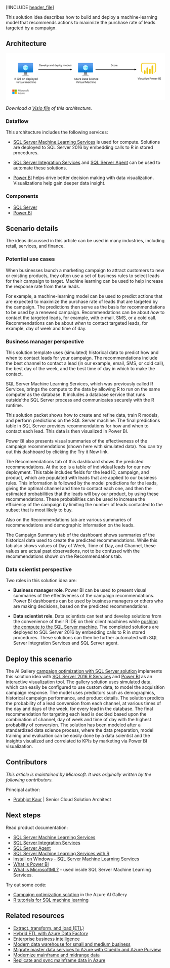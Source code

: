 [!INCLUDE [header_file](../../../includes/sol-idea-header.md)]

This solution idea describes how to build and deploy a machine-learning model that recommends actions to maximize the purchase rate of leads targeted by a campaign.

## Architecture

![Architecture diagram that shows you how to develop and deploy models on a Data Science VM with R.](../media/campaign-optimization-with-sql-server.svg)

*Download a [Visio file](https://arch-center.azureedge.net/campaign-optimization-with-sql-server.vsdx) of this architecture.*

### Dataflow

This architecture includes the following services:

* [SQL Server Machine Learning Services](/sql/machine-learning/r/sql-server-r-services) is used for compute. Solutions are deployed to SQL Server 2016 by embedding calls to R in stored procedures.

* [SQL Server Integration Services](/sql/integration-services/sql-server-integration-services?view=sql-server-ver15) and [SQL Server Agent](/sql/ssms/agent/sql-server-agent?view=sql-server-ver15) can be used to automate these solutions.

* [Power BI](/power-bi/fundamentals/power-bi-overview) helps drive better decision making with data visualization. Visualizations help gain deeper data insight.

### Components

- [SQL Server](https://www.microsoft.com/sql-server)
- [Power BI](https://powerbi.microsoft.com)

## Scenario details

The ideas discussed in this article can be used in many industries, including retail, services, and finance.

### Potential use cases

When businesses launch a marketing campaign to attract customers to new or existing products, they often use a set of business rules to select leads for their campaign to target. Machine learning can be used to help increase the response rate from these leads.

For example, a machine-learning model can be used to predict actions that are expected to maximize the purchase rate of leads that are targeted by the campaign. The predictions then serve as the basis for recommendations to be used by a renewed campaign. Recommendations can be about *how* to contact the targeted leads, for example, with e-mail, SMS, or a cold call. Recommendations can be about *when* to contact targeted leads, for example, day of week and time of day.

### Business manager perspective

This solution template uses (simulated) historical data to predict how and when to contact leads for your campaign. The recommendations include the best channel to contact a lead (in our example, email, SMS, or cold call), the best day of the week, and the best time of day in which to make the contact.

SQL Server Machine Learning Services, which was previously called R Services, brings the compute to the data by allowing R to run on the same computer as the database. It includes a database service that runs outside'the SQL Server process and communicates securely with the R runtime.

This solution packet shows how to create and refine data, train R models, and perform predictions on the SQL Server machine. The final predictions table in SQL Server provides recommendations for how and when to contact each lead. This data is then visualized in Power BI.

Power BI also presents visual summaries of the effectiveness of the campaign recommendations (shown here with simulated data). You can try out this dashboard by clicking the Try it Now link.

The Recommendations tab of this dashboard shows the predicted recommendations. At the top is a table of individual leads for our new deployment. This table includes fields for the lead ID, campaign, and product, which are populated with leads that are applied to our business rules. This information is followed by the model predictions for the leads, giving the optimal channel and time to contact each one, and then the estimated probabilities that the leads will buy our product, by using these recommendations. These probabilities can be used to increase the efficiency of the campaign by limiting the number of leads contacted to the subset that is most likely to buy.

Also on the Recommendations tab are various summaries of recommendations and demographic information on the leads.

The Campaign Summary tab of the dashboard shows summaries of the historical data used to create the predicted recommendations. While this tab also shows values of Day of Week, Time of Day, and Channel, these values are actual past observations, not to be confused with the recommendations shown on the Recommendations tab.

### Data scientist perspective

Two roles in this solution idea are:

- **Business manager role**. Power BI can be used to present visual summaries of the effectiveness of the campaign recommendations. Power BI dashboards can be used by business managers or others who are making decisions, based on the predicted recommendations.

- **Data scientist role**. Data scientists can test and develop solutions from the convenience of their R IDE on their client machines while [pushing the compute to the SQL Server machine](/sql/advanced-analytics/r/getting-started-with-sql-server-r-services). The completed solutions are deployed to SQL Server 2016 by embedding calls to R in stored procedures. These solutions can then be further automated with SQL Server Integration Services and SQL Server agent.

## Deploy this scenario

The AI Gallery [campaign optimization with SQL Server solution](https://gallery.azure.ai/Solution/Campaign-Optimization-with-SQL-Server) implements this solution idea with [SQL Server 2016 R Services](/sql/machine-learning/r/sql-server-r-services) and [Power BI](https://powerbi.microsoft.com/what-is-power-bi) as an interactive visualization tool. The gallery solution uses simulated data, which can easily be configured to use custom data, to model the acquisition campaign response. The model uses predictors such as demographics, historical campaign performance, and product details. The solution predicts the probability of a lead conversion from each channel, at various times of the day and days of the week, for every lead in the database. The final recommendation for targeting each lead is decided based upon the combination of channel, day of week and time of day with the highest probability of conversion. The solution has been modeled after a standardized data science process, where the data preparation, model training and evaluation can be easily done by a data scientist and the insights visualized and correlated to KPIs by marketing via Power BI visualization.

## Contributors

*This article is maintained by Microsoft. It was originally written by the following contributors.*

Principal author:

- [Prabhjot Kaur](https://www.linkedin.com/in/kaur-profile) | Senior Cloud Solution Architect

## Next steps

Read product documentation:

- [SQL Server Machine Learning Services](/sql/machine-learning/r/sql-server-r-services)
- [SQL Server Integration Services](/sql/integration-services/sql-server-integration-services?view=sql-server-ver15)
- [SQL Server Agent](/sql/ssms/agent/sql-server-agent?view=sql-server-ver15)
- [SQL Server Machine Learning Services with R](/sql/machine-learning/sql-server-machine-learning-services?view=sql-server-ver15)
- [Install on Windows - SQL Server Machine Learning Services](/sql/machine-learning/install/sql-machine-learning-services-windows-install?view=sql-server-ver15)
- [What is Power BI](https://powerbi.microsoft.com/what-is-power-bi)
- [What is MicrosoftML?](/machine-learning-server/r/concept-what-is-the-microsoftml-package) - used inside SQL Server Machine Learning Services.

Try out some code:

- [Campaign optimization solution](https://gallery.azure.ai/Solution/Campaign-Optimization-with-SQL-Server) in the Azure AI Gallery
- [R tutorials for SQL machine learning](/sql/machine-learning/tutorials/r-tutorials)

## Related resources

* [Extract, transform, and load (ETL)](/azure/architecture/data-guide/relational-data/etl)
* [Hybrid ETL with Azure Data Factory](/azure/architecture/example-scenario/data/hybrid-etl-with-adf)
* [Enterprise business intelligence](/azure/architecture/reference-architectures/data/enterprise-bi-synapse)
* [Modern data warehouse for small and medium business](/azure/architecture/example-scenario/data/small-medium-data-warehouse)
* [Migrate master data services to Azure with CluedIn and Azure Purview](/azure/architecture/reference-architectures/data/migrate-master-data-services-with-cluedin)
* [Modernize mainframe and midrange data](/azure/architecture/reference-architectures/migration/modernize-mainframe-data-to-azure)
* [Replicate and sync mainframe data in Azure](/azure/architecture/reference-architectures/migration/sync-mainframe-data-with-azure)
